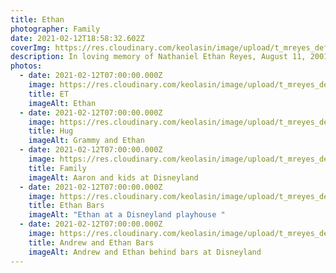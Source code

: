 ```yaml
---
title: Ethan
photographer: Family
date: 2021-02-12T18:58:32.602Z
coverImg: https://res.cloudinary.com/keolasin/image/upload/t_mreyes_default/v1613672579/Ethan/Flowers.jpg
description: In loving memory of Nathaniel Ethan Reyes, August 11, 2001 - February 02, 2021
photos:
  - date: 2021-02-12T07:00:00.000Z
    image: https://res.cloudinary.com/keolasin/image/upload/t_mreyes_default/v1613673371/Ethan/ET.jpg
    title: ET
    imageAlt: Ethan
  - date: 2021-02-12T07:00:00.000Z
    image: https://res.cloudinary.com/keolasin/image/upload/t_mreyes_default/v1613673335/Ethan/Hug.jpg
    title: Hug
    imageAlt: Grammy and Ethan
  - date: 2021-02-12T07:00:00.000Z
    image: https://res.cloudinary.com/keolasin/image/upload/t_mreyes_default/v1613672946/Ethan/Family_Disney.jpg
    title: Family
    imageAlt: Aaron and kids at Disneyland
  - date: 2021-02-12T07:00:00.000Z
    image: https://res.cloudinary.com/keolasin/image/upload/t_mreyes_default/v1613672921/Ethan/Ethan_Bars.jpg
    title: Ethan Bars
    imageAlt: "Ethan at a Disneyland playhouse "
  - date: 2021-02-12T07:00:00.000Z
    image: https://res.cloudinary.com/keolasin/image/upload/t_mreyes_default/v1613672908/Ethan/Andrew_and_Ethan_bars.jpg
    title: Andrew and Ethan Bars
    imageAlt: Andrew and Ethan behind bars at Disneyland
---
```

